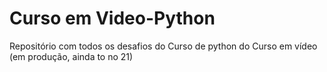 # Curso em Video-Python
Repositório com todos os desafios do Curso de python do Curso em vídeo
(em produção, ainda to no 21)
